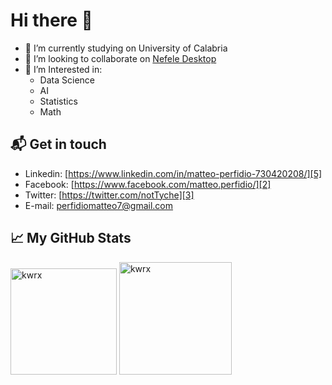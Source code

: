 # Hi there 👋
- 🔭 I’m currently studying on University of Calabria
- 👯 I’m looking to collaborate on [Nefele Desktop][1]
- 💬 I’m Interested in:
  - Data Science
  - AI
  - Statistics
  - Math

## 📬 Get in touch
- Linkedin: [https://www.linkedin.com/in/matteo-perfidio-730420208/][5]
- Facebook: [https://www.facebook.com/matteo.perfidio/][2]
- Twitter: [https://twitter.com/notTyche][3]
- E-mail: [perfidiomatteo7@gmail.com][4]


## &#x1f4c8; My GitHub Stats

<p>
  <img height="170em" src="https://github-readme-stats-kwrx.vercel.app/api?username=notTyche&show_icons=true&hide_border=true&include_all_commits=true&count_private=true&theme=dark" alt="kwrx" />
  <img height="180em" src="https://github-readme-stats-kwrx.vercel.app/api/top-langs/?username=notTyche,@bioagrisrls,@nefele-org&show_icons=true&hide_border=true&layout=compact&langs_count=10&hide=Makefile,BatchFile,Powershell,M4,Tex,Objective-C,PLpgSQL,TSQL,SQLPL,Shell,Hack,SCSS,Vue,HTML&theme=dark" alt="kwrx" />
</p>


[1]: https://github.com/nefele-org/nefele-desktop
[2]: https://www.facebook.com/matteo.perfidio/
[3]: https://twitter.com/notTyche
[4]: perfidiomatteo7@gmail.com
[5]: https://www.linkedin.com/in/matteo-perfidio-730420208/
